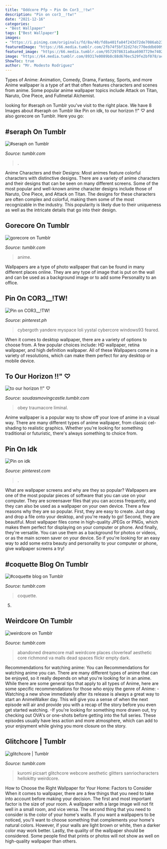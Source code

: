 ```yaml
---
title: "Oddcore Pfp ~ Pin On Cor3__!tw!"
description: "Pin on cor3__!tw!"
date: "2021-12-16"
categories:
- "Best Wallpaper"
tags: ["Best Wallpaper"]
images:
- "https://i.pinimg.com/originals/fd/8a/40/fd8a401fa84f243d72de7086ab23db65.jpg"
featuredImage: "https://66.media.tumblr.com/2fb74f5bf32d27dc770eddb690946487/83b13b039c8b5fbe-eb/s640x960/a834e41f71f6b24c7db0895b53be5c3e846943a6.jpg"
featured_image: "https://66.media.tumblr.com/9572978631a0aa6907729e740208fcb3/0f640858e8e16d04-0b/s640x960/8c3ee28dcccb356769a00ae8ed95ddcdd476d0d2.jpg"
image: "https://64.media.tumblr.com/89317e0089b8c88d670ec529fe2bf078/acc577a5ed091fa4-f9/s540x810/f3dde513b3e18b8735fe977c3fa0b5753eee1282.png"
ShowToc: true
author: "Mr. Modesto Rodriguez"
---
```



Types of Anime: Animation, Comedy, Drama, Fantasy, Sports, and more
Anime wallpaper is a type of art that often features characters and scenes from anime. Some popular anime wallpaper topics include Attack on Titan, Naruto, One Piece, and Fullmetal Alchemist.

	

		
looking for #seraph on Tumblr you've visit to the right place. We have 8 Images about #seraph on Tumblr like Pin on idk, to our horizon !!&quot; ♡ and also gorecore on Tumblr. Here you go:
		
    
## #seraph On Tumblr

<img loading=lazy src="https://64.media.tumblr.com/89317e0089b8c88d670ec529fe2bf078/acc577a5ed091fa4-f9/s540x810/f3dde513b3e18b8735fe977c3fa0b5753eee1282.png" onerror="this.onerror=null;this.src='https://tse2.mm.bing.net/th?id=OIP.QoEdN-V978CQrSQhmhkVIwFWC2&amp;pid=15.1';" alt="#seraph on Tumblr">

_Source: tumblr.com_

>. 

	

Anime Characters and their Designs: Most animes feature colorful characters with distinctive designs.
There are a variety of anime characters and their designs that can be seen on many different screens. Some of the most popular and well-known anime character designs include those of Naruto, One Piece, and Attack on Titan. The designs for these characters are often complex and colorful, making them some of the most recognizable in the industry. This popularity is likely due to their uniqueness as well as the intricate details that go into their design.

    
## Gorecore On Tumblr

<img loading=lazy src="https://66.media.tumblr.com/2fb74f5bf32d27dc770eddb690946487/83b13b039c8b5fbe-eb/s640x960/a834e41f71f6b24c7db0895b53be5c3e846943a6.jpg" onerror="this.onerror=null;this.src='https://tse3.mm.bing.net/th?id=OIP.bN689maS02EOQjwYOEFukQHaHz&amp;pid=15.1';" alt="gorecore on Tumblr">

_Source: tumblr.com_

>anime. 

	



Wallpapers are a type of photo wallpaper that can be found in many different places online. They are any type of image that is put on the wall and can be used as a background image or to add some Personality to an office.

    
## Pin On COR3__!TW!

<img loading=lazy src="https://i.pinimg.com/originals/fd/8a/40/fd8a401fa84f243d72de7086ab23db65.jpg" onerror="this.onerror=null;this.src='https://tse4.mm.bing.net/th?id=OIP.70-WWzHBZScA-hlmOxeCIAHaHY&amp;pid=15.1';" alt="Pin on COR3__!TW!">

_Source: pinterest.ph_

>cybergoth yandere myspace loli yystal cybercore windows93 feared. 

	

When it comes to desktop wallpaper, there are a variety of options to choose from. A few popular choices include: HD wallpaper, retina wallpaper, and high definition wallpaper. All of these Wallpapers come in a variety of resolutions, which can make them perfect for any desktop or mobile device. 

    
## To Our Horizon !!&quot; ♡

<img loading=lazy src="https://64.media.tumblr.com/6f3b0172f4c968c4cba0450c66de5dd7/c846eaf1e1e92516-ce/s1280x1920/0be3da192cbc25b4a0a734abcdfafbc466e02745.jpg" onerror="this.onerror=null;this.src='https://tse4.mm.bing.net/th?id=OIP.BdIWmMUGypsqqev0iKVgHAHaHa&amp;pid=15.1';" alt="to our horizon !!&quot; ♡">

_Source: soudasmovingcastle.tumblr.com_

>obey traumacore liminal. 

	

Anime wallpaper is a popular way to show off your love of anime in a visual way. There are many different types of anime wallpaper, from classic cel-shading to realistic graphics. Whether you're looking for something traditional or futuristic, there's always something to choice from.

    
## Pin On Idk

<img loading=lazy src="https://i.pinimg.com/736x/a2/d2/85/a2d285ad9df15947eaeb8e5e84d69903.jpg" onerror="this.onerror=null;this.src='https://tse1.mm.bing.net/th?id=OIP.2KpNRVyxsWTytA56qA7hNQHaE6&amp;pid=15.1';" alt="Pin on idk">

_Source: pinterest.com_

>. 

	

What are wallpaper screens and why are they so popular?
Wallpapers are one of the most popular pieces of software that you can use on your computer. They are screensaver files that you can access frequently, and they can also be used as a wallpaper on your own device. There a few reasons why they are so popular. First, they are easy to create. Just drag and drop a file onto your desktop, and you're ready to go! Second, they are beautiful. Most wallpaper files come in high-quality JPEGs or PNGs, which makes them perfect for displaying on your computer or phone. And finally, they're versatile. You can use them as a background for photos or videos, or as the main screen saver on your device. So if you're looking for an easy way to add some extra beauty and personality to your computer or phone, give wallpaper screens a try!

    
## #coquette Blog On Tumblr

<img loading=lazy src="https://64.media.tumblr.com/530bed16158e9457755a81b31c127a64/26f422b951cf2c25-a2/s500x750/6e0bd1c3301bb55f5efba418087a5df594613db8.jpg" onerror="this.onerror=null;this.src='https://tse3.mm.bing.net/th?id=OIP.hF6uOZ3avqAsc07nscXAGwHaHN&amp;pid=15.1';" alt="#coquette blog on Tumblr">

_Source: tumblr.com_

>coquette. 

	

5.

    
## Weirdcore On Tumblr

<img loading=lazy src="https://66.media.tumblr.com/9572978631a0aa6907729e740208fcb3/0f640858e8e16d04-0b/s640x960/8c3ee28dcccb356769a00ae8ed95ddcdd476d0d2.jpg" onerror="this.onerror=null;this.src='https://tse2.mm.bing.net/th?id=OIP.YW0HwTkogq6Il6f6S2pPVQHaFj&amp;pid=15.1';" alt="weirdcore on Tumblr">

_Source: tumblr.com_

>abandoned dreamcore mall weirdcore places cloverleaf aesthetic core richmond va malls dead spaces flickr empty dark. 

	

Recommendations for watching anime: You can
Recommendations for watching anime you can. There are many different types of anime that can be enjoyed, so it really depends on what you're looking for in an anime. While there are some general tips that apply to all types of Anime, here are some specific recommendations for those who enjoy the genre of Anime: 
-Watching a new show immediately after its release is always a great way to start an AnimeWalker day. This will give you a sense of when the next episode will air and provide you with a recap of the story before you even get started watching. 
-If you're looking for something more drawn out, try checking out OVA's or one-shots before getting into the full series. These episodes usually have less action and more atmosphere, which can add to your enjoyment while giving you more closure on the story.

    
## Glitchcore | Tumblr

<img loading=lazy src="https://66.media.tumblr.com/f515314b4614a10991ce819aa508798c/b5e8936aeeb06896-dc/s400x600/31e38758f630dc069ca9a2d3c8be2fd7861d9fb0.gifv" onerror="this.onerror=null;this.src='https://tse1.mm.bing.net/th?id=OIP.MwYCLtTyPC0YU7dm0CgV8wAAAA&amp;pid=15.1';" alt="glitchcore | Tumblr">

_Source: tumblr.com_

>kuromi picsart glitchcore webcore aesthetic glitters sanriocharacters hellokitty weirdcore. 

	

How to Choose the Right Wallpaper for Your Home: Factors to Consider
When it comes to wallpaper, there are a few things that you need to take into account before making your decision. The first and most important factor is the size of your room. A wallpaper with a large image will not fit well in a small room, and vice versa. 
The second thing that you need to consider is the color of your home's walls. If you want a wallpapers to be noticed, you'll want to choose something that complements your home's natural colors. However, if your walls are light brown or white, then a darker color may work better. 
Lastly, the quality of the wallpaper should be considered. Some people find that prints or photos will not show as well on high-quality wallpaper than others.

